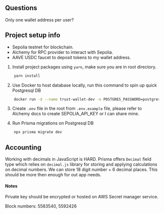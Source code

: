 ## Questions

Only one wallet address per user?

## Project setup info

- Sepolia testnet for blockchain.
- Alchemy for RPC provider to interact with Sepolia.
- AAVE USDC faucet to deposit tokens to my wallet address.

1. Install project packages using `yarn`, make sure you are in root directory.

```bash
    yarn install
```

2. Use Docker to host database locally, run this command to spin up quick Postgresql DB

```bash
    docker run -d --name trust-wallet-dev -e POSTGRES_PASSWORD=postgres -e POSTGRES_USER=postgres -e POSTGRES_DB=trust-wallet-dev -p 5432:5432 postgres
```

3. Create `.env` file in the root from `.env.example` file, please refer to Alchemy docs to create SEPOLIA_API_KEY or I can share mine.

4. Run Prisma migrations on Postgresql DB

```bash
    npx prisma migrate dev
```

## Accounting

Working with decimals in JavaScript is HARD. Prisma offers `Decimal` field type which relies on `decimal.js` library for storing and applying calculations on decimal numbers. We can store 18 digit number + 6 decimal places.
This should be more then enough for out app needs.

#### Notes

Private key should be encrypted or hosted on AWS Secret manager service.

Block numbers: 5583540, 5592426
